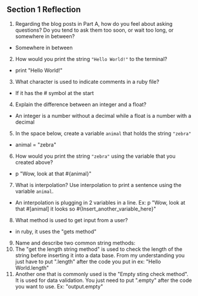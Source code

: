 ## Section 1 Reflection

1. Regarding the blog posts in Part A, how do you feel about asking questions? Do you tend to ask them too soon, or wait too long, or somewhere in between?
 * Somewhere in between

2. How would you print the string `"Hello World!"` to the terminal?
 * print "Hello World!"

3. What character is used to indicate comments in a ruby file?
 * If it has the # symbol at the start

4. Explain the difference between an integer and a float?
 * An integer is a number without a decimal while a float is a number with a decimal

5. In the space below, create a variable `animal` that holds the string `"zebra"`
 * animal = "zebra"

6. How would you print the string `"zebra"` using the variable that you created above?
 * p "Wow, look at that #{animal}"

7. What is interpolation? Use interpolation to print a sentence using the variable `animal`.
 * An interpolation is plugging in 2 variables in a line. Ex: p "Wow, look at that #[animal] it looks so #{Insert_another_variable_here}"

8. What method is used to get input from a user?
 * in ruby, it uses the "gets method"

9. Name and describe two common string methods:
 1. The "get the length string method" is used to check the length of the string before inserting it into a data base. From my understanding you just have to put ".length" after the code you put in ex: "Hello World.length"
 2. Another one that is commonly used is the "Empty sting check method". It is used for data validation. You just need to put ".empty" after the code you want to use. Ex: "output.empty"
